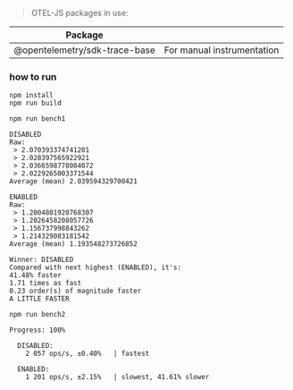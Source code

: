 > OTEL-JS packages in use:

| Package |  |
| ----------- | ----------- |
| @opentelemetry/sdk-trace-base | For manual instrumentation  |

### how to run

```
npm install
npm run build
```

```
npm run bench1
```

```console
DISABLED
Raw:
 > 2.070393374741201
 > 2.028397565922921
 > 2.0366598778004072
 > 2.0229265003371544
Average (mean) 2.039594329700421

ENABLED
Raw:
 > 1.2004801920768307
 > 1.2026458208057726
 > 1.156737998843262
 > 1.214329083181542
Average (mean) 1.193548273726852

Winner: DISABLED
Compared with next highest (ENABLED), it's:
41.48% faster
1.71 times as fast
0.23 order(s) of magnitude faster
A LITTLE FASTER
```

```
npm run bench2
```

```console
Progress: 100%

  DISABLED:
    2 057 ops/s, ±0.40%   | fastest

  ENABLED:
    1 201 ops/s, ±2.15%   | slowest, 41.61% slower
```
